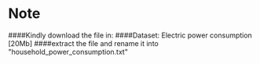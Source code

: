 # Note

####Kindly download the file in:
####Dataset: Electric power consumption [20Mb]
####extract the file and rename it into "household_power_consumption.txt"
